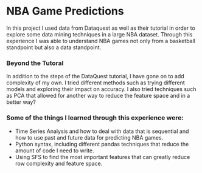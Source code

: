 # NBA Game Predictions

In this project I used data from Dataquest as well as their tutorial in order to explore some data mining techniques in a large NBA dataset. Through this experience I was able to understand NBA games not only from a basketball standpoint but also a data standpoint. 

### Beyond the Tutoral
In addition to the steps of the DataQuest tutorial, I have gone on to add complexity of my own. I tried different methods such as trying different models and exploring their impact on accuracy. I also tried techniques such as PCA that allowed for another way to reduce the feature space and in a better way?

### Some of the things I learned through this experience were: 
- Time Series Analysis and how to deal with data that is sequential and how to use past and future data for predicting NBA games. 
- Python syntax, including different pandas techniques that reduce the amount of code I need to write. 
- Using SFS to find the most important features that can greatly reduce row complexity and feature space.
